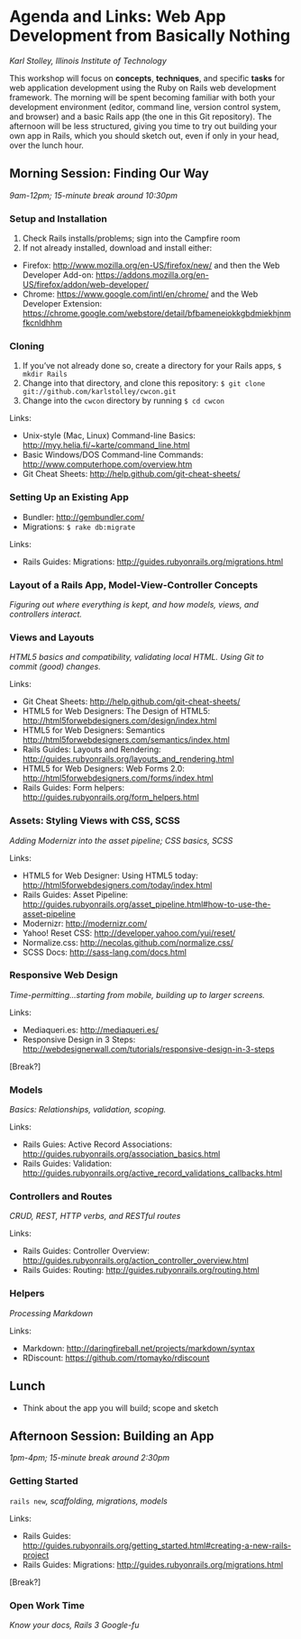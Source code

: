 # Agenda and Links: Web App Development from Basically Nothing
*Karl Stolley, Illinois Institute of Technology*

This workshop will focus on **concepts**, **techniques**, and specific **tasks** for web application
development using the Ruby on Rails web development framework. The morning will be spent becoming
familiar with both your development environment (editor, command line, version control system, and
browser) and a basic Rails app (the one in this Git repository). The afternoon will be less
structured, giving you time to try out building your own app in Rails, which you should sketch
out, even if only in your head, over the lunch hour.

## Morning Session: Finding Our Way
*9am-12pm; 15-minute break around 10:30pm*

### Setup and Installation
1. Check Rails installs/problems; sign into the Campfire room
2. If not already installed, download and install either:
  * Firefox: http://www.mozilla.org/en-US/firefox/new/ and then the Web Developer Add-on: https://addons.mozilla.org/en-US/firefox/addon/web-developer/
  * Chrome: https://www.google.com/intl/en/chrome/ and the Web Developer Extension: https://chrome.google.com/webstore/detail/bfbameneiokkgbdmiekhjnmfkcnldhhm

### Cloning
1. If you’ve not already done so, create a directory for your Rails apps, `$ mkdir Rails`
2. Change into that directory, and clone this repository: `$ git clone git://github.com/karlstolley/cwcon.git`
3. Change into the `cwcon` directory by running `$ cd cwcon`

Links:
* Unix-style (Mac, Linux) Command-line Basics: http://myy.helia.fi/~karte/command_line.html
* Basic Windows/DOS Command-line Commands: http://www.computerhope.com/overview.htm
* Git Cheat Sheets: http://help.github.com/git-cheat-sheets/

### Setting Up an Existing App
* Bundler: http://gembundler.com/
* Migrations: `$ rake db:migrate`

Links:
* Rails Guides: Migrations: http://guides.rubyonrails.org/migrations.html

### Layout of a Rails App, Model-View-Controller Concepts
*Figuring out where everything is kept, and how models, views, and controllers interact.*

### Views and Layouts
*HTML5 basics and compatibility, validating local HTML. Using Git to commit (good) changes.*

Links:
* Git Cheat Sheets: http://help.github.com/git-cheat-sheets/
* HTML5 for Web Designers: The Design of HTML5: http://html5forwebdesigners.com/design/index.html
* HTML5 for Web Designers: Semantics http://html5forwebdesigners.com/semantics/index.html
* Rails Guides: Layouts and Rendering: <http://guides.rubyonrails.org/layouts_and_rendering.html>
* HTML5 for Web Designers: Web Forms 2.0: http://html5forwebdesigners.com/forms/index.html
* Rails Guides: Form helpers: http://guides.rubyonrails.org/form_helpers.html

### Assets: Styling Views with CSS, SCSS
*Adding Modernizr into the asset pipeline; CSS basics, SCSS*

Links:
* HTML5 for Web Designer: Using HTML5 today: http://html5forwebdesigners.com/today/index.html
* Rails Guides: Asset Pipeline: <http://guides.rubyonrails.org/asset_pipeline.html#how-to-use-the-asset-pipeline>
* Modernizr: http://modernizr.com/
* Yahoo! Reset CSS: http://developer.yahoo.com/yui/reset/
* Normalize.css: http://necolas.github.com/normalize.css/
* SCSS Docs: http://sass-lang.com/docs.html

### Responsive Web Design
*Time-permitting...starting from mobile, building up to larger screens.*

Links:
* Mediaqueri.es: http://mediaqueri.es/
* Responsive Design in 3 Steps: http://webdesignerwall.com/tutorials/responsive-design-in-3-steps

[Break?]

### Models
*Basics: Relationships, validation, scoping.*

Links:
* Rails Guies: Active Record Associations: <http://guides.rubyonrails.org/association_basics.html>
* Rails Guides: Validation: <http://guides.rubyonrails.org/active_record_validations_callbacks.html>

### Controllers and Routes
*CRUD, REST, HTTP verbs, and RESTful routes*

Links:
* Rails Guides: Controller Overview: <http://guides.rubyonrails.org/action_controller_overview.html>
* Rails Guides: Routing: http://guides.rubyonrails.org/routing.html

### Helpers
*Processing Markdown*

Links:
* Markdown: http://daringfireball.net/projects/markdown/syntax
* RDiscount: https://github.com/rtomayko/rdiscount

## Lunch
* Think about the app you will build; scope and sketch

## Afternoon Session: Building an App
*1pm-4pm; 15-minute break around 2:30pm*

### Getting Started
`rails new`*, scaffolding, migrations, models*

Links:
* Rails Guides: http://guides.rubyonrails.org/getting_started.html#creating-a-new-rails-project
* Rails Guides: Migrations: http://guides.rubyonrails.org/migrations.html

[Break?]

### Open Work Time
*Know your docs, Rails 3 Google-fu*
